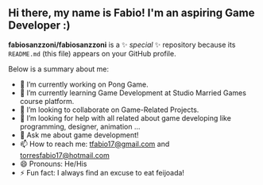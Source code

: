 ## Hi there, my name is Fabio! I'm an aspiring Game Developer :)

**fabiosanzzoni/fabiosanzzoni** is a ✨ _special_ ✨ repository because its `README.md` (this file) appears on your GitHub profile.

Below is a summary about me:

- 🔭 I’m currently working on Pong Game.
- 🌱 I’m currently learning Game Development at Studio Married Games course platform.
- 👯 I’m looking to collaborate on Game-Related Projects.
- 🤔 I’m looking for help with all related about game developing like programming, designer, animation ...
- 💬 Ask me about game development!
- 📫 How to reach me: tfabio17@gmail.com and torresfabio17@hotmail.com
- 😄 Pronouns: He/His
- ⚡ Fun fact: I always find an excuse to eat feijoada!

